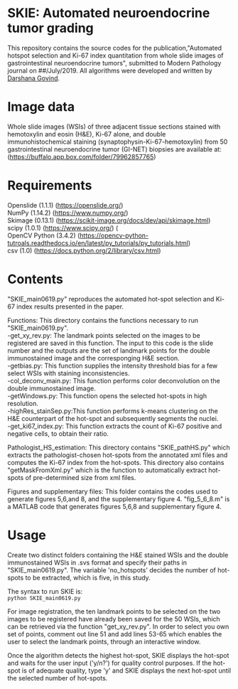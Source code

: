 # SKIE: Automated neuroendocrine tumor grading

This repository contains the source codes for the publication,"Automated hotspot selection and Ki-67 index quantitation from whole slide images of gastrointestinal neuroendocrine tumors", submitted to Modern Pathology journal on ##/July/2019. All algorithms were developed and written by [Darshana Govind](https://github.com/DarshanaGovind).

# Image data

Whole slide images (WSIs) of three adjacent tissue sections stained with hemotoxylin and eosin (H&E), Ki-67 alone, and double immunohistochemical staining (synaptophysin-Ki-67-hemotoxylin) from 50 gastrointestinal neuroendocrine tumor (GI-NET) biopsies are available at: (https://buffalo.app.box.com/folder/79962857765)

# Requirements

Openslide (1.1.1) (https://openslide.org/)<br/>
NumPy (1.14.2) (https://www.numpy.org/) <br/>
Skimage (0.13.1) (https://scikit-image.org/docs/dev/api/skimage.html) <br/>
scipy (1.0.1) (https://www.scipy.org/) (<br/>
OpenCV Python (3.4.2) (https://opencv-python-tutroals.readthedocs.io/en/latest/py_tutorials/py_tutorials.html)<br/>
csv (1.0) (https://docs.python.org/2/library/csv.html) <br/>

# Contents

"SKIE_main0619.py" reproduces the automated hot-spot selection and Ki-67 index results presented in the paper.  

Functions:
This directory contains the functions necessary to run "SKIE_main0619.py".<br/>
-get_xy_rev.py: The landmark points selected on the images to be registered are saved in this function. The input to this code is the slide number and the outputs are the set of landmark points for the double immunostained image and the corresponging H&E section. <br/> 
-getbias.py: This function supplies the intensity threshold bias for a few select WSIs with staining inconsistencies. <br/>
-col_deconv_main.py: This function performs color deconvolution on the double immunostained image.<br/>
-getWindows.py: This function opens the selected hot-spots in high resolution.<br/>
-highRes_stainSep.py:This function performs k-means clustering on the H&E counterpart of the hot-spot and subsequently segments the nuclei.<br/>
-get_ki67_index.py: This function extracts the count of Ki-67 positive and negative cells, to obtain their ratio.<br/>

Pathologist_HS_estimation:
This directory contains "SKIE_pathHS.py" which extracts the pathologist-chosen hot-spots from the annotated xml files and computes the Ki-67 index from the hot-spots. This directory also contains "getMaskFromXml.py" which is the function to automatically extract hot-spots of pre-determined size from xml files.

Figures and supplementary files:
This folder contains the codes used to generate figures 5,6,and 8, and the supplementary figure 4. "fig_5_6_8.m" is a MATLAB code that generates figures 5,6,8 and supplementary figure 4. 

# Usage

Create two distinct folders containing the H&E stained WSIs and the double immunostained WSIs in .svs format and specify their paths in "SKIE_main0619.py". The variable 'no_hotspots' decides the number of hot-spots to be extracted, which is five, in this study.

The syntax to run SKIE is:<br/>
`python SKIE_main0619.py` 

For image registration, the ten landmark points to be selected on the two images to be registered have already been saved for the 50 WSIs, which can be retrieved via the function "get_xy_rev.py". In order to select you own set of points, comment out line 51 and add lines 53-65 which enables the user to select the landmark points, through an interactive window.

Once the algorithm detects the highest hot-spot, SKIE displays the hot-spot and waits for the user input ('y/n?') for quality control purposes. If the hot-spot is of adequate quality, type 'y' and SKIE displays the next hot-spot until the selected number of hot-spots. 





